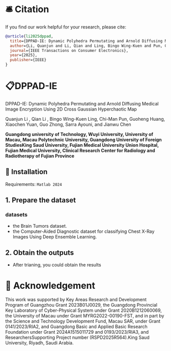 # 🛎 Citation

If you find our work helpful for your research, please cite:

```bib
@article{li2025dppad,
  title={DPPAD-IE: Dynamic Polyhedra Permutating and Arnold Diffusing Medical Image Encryption Using 2D Cross Gaussian Hyperchaotic Map},
  author={Li, Quanjun and Li, Qian and Ling, Bingo Wing-Kuen and Pun, Chi-Man and Huang, Guoheng and Yuan, Xiaochen and Zhong, Guo and Ayouni, Sarra and Chen, Jianwu},
  journal={IEEE Transactions on Consumer Electronics},
  year={2025},
  publisher={IEEE}
}
```

# 📋DPPAD-IE

DPPAD-IE: Dynamic Polyhedra Permutating and Arnold Diffusing Medical Image Encryption Using 2D Cross Gaussian Hyperchaotic Map

Quanjun Li , Qian Li , Bingo Wing-Kuen Ling, Chi-Man Pun, Guoheng Huang, Xiaochen Yuan, Guo Zhong, Sarra Ayouni, and Jianwu Chen

**Guangdong university of Technology, Wuyi University, University of Macau, Macau Polytechnic University, Guangdong University of Foreign StudiesKing Saud University, Fujian Medical University Union Hospital, Fujian Medical University, Clinical Research Center for Radiology and Radiotherapy of Fujian Province**


## 🚧 Installation 
Requirements: `Matlab 2024`


## 1. Prepare the dataset

### datasets
- the Brain Tumors dataset. 
- the Computer-Aided Diagnostic dataset for classifying Chest X-Ray Images Using Deep Ensemble Learning.


## 2. Obtain the outputs
- After trianing, you could obtain the results

  
# 🧧 Acknowledgement
This work was supported by Key Areas Research and Development Program of Guangzhou Grant 2023B01J0029, the Guangdong Provincial Key Laboratory of Cyber-Physical System under Grant 2020B1212060069, the University of Macau under Grant MYRG2022-00190-FST, and in part by the Science and Technology Development Fund, Macau SAR, under Grant 0141/2023/RIA2, and Guangdong Basic and Applied Basic Research Foundation under Grant 2024A1515011729 and 0193/2023/RIA3, and ResearchersSupporting Project number (RSPD2025R564).King Saud University, Riyadh, Saudi Arabia.
